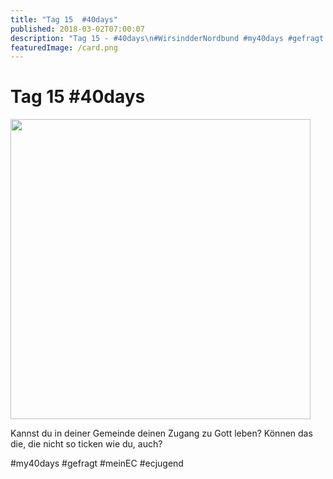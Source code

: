```yaml
---
title: "Tag 15  #40days"
published: 2018-03-02T07:00:07
description: "Tag 15 - #40days\n#WirsindderNordbund #my40days #gefragt #meinEC #ecjugend"
featuredImage: /card.png
---
```


# Tag 15  #40days

<p><img src="/old/40DAYS_03-02_IN-tag-15-480x480.jpg" alt width="480" height="480"></p><p>Kannst du in deiner Gemeinde deinen Zugang zu Gott leben? Können das die, die nicht so ticken wie du, auch?</p><p>#my40days #gefragt #meinEC #ecjugend</p>